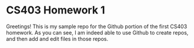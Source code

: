 # CS403 Homework 1

Greetings! This is my sample repo for the Github portion of the first CS403 homework. As you can see, I am indeed able to use Github to create repos, and then add and edit files in those repos.